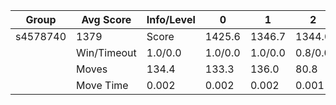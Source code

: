 Group | Avg Score | Info/Level | 0 | 1 | 2 | 3 | 4 | 5 | 6 | 7 | 8 | 9 | 10 | 11 
| --- | --- | --- | --- | --- | --- | --- | --- | --- | --- | --- | --- | --- | --- | --- 
s4578740 | 1379 | Score | 1425.6 | 1346.7 | 1344.0 | 979.2 | 1289.6 | 1656.2 | 1919.1 | 589.1 | 2406.7 | 2594.2 | 813.4 | 181.1
 | | Win/Timeout | 1.0/0.0 | 1.0/0.0 | 1.0/0.0 | 0.8/0.0 | 1.0/0.0 | 0.9/0.0 | 0.9/0.0 | 0.3/0.0 | 0.8/0.0 | 0.9/0.0 | 0.1/0.0 | 0.0/0.0
 | | Moves | 134.4 | 133.3 | 136.0 | 80.8 | 80.4 | 172.8 | 163.9 | 91.9 | 292.3 | 317.8 | 183.6 | 81.9
 | | Move Time | 0.002 | 0.002 | 0.002 | 0.001 | 0.001 | 0.002 | 0.002 | 0.002 | 0.003 | 0.003 | 0.003 | 0.003
